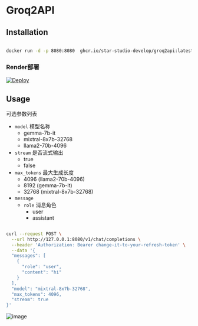 # Groq2API

## Installation

```bash

docker run -d -p 8080:8080  ghcr.io/star-studio-develop/groq2api:latest

```

### Render部署
[![Deploy](https://render.com/images/deploy-to-render-button.svg)](https://render.com/deploy)


## Usage

可选参数列表

- `model` 模型名称
  - gemma-7b-it
  - mixtral-8x7b-32768
  - llama2-70b-4096
- `stream` 是否流式输出
  - true
  - false
- `max_tokens` 最大生成长度
  - 4096 (llama2-70b-4096) 
  - 8192 (gemma-7b-it)
  - 32768 (mixtral-8x7b-32768)
- `message`
  - `role` 消息角色
    - user
    - assistant
```bash

curl --request POST \
  --url http://127.0.0.1:8080/v1/chat/completions \
  --header 'Authorization: Bearer change-it-to-your-refresh-token' \
  --data '{
  "messages": [
    {
      "role": "user",
      "content": "hi"
    }
  ],
  "model": "mixtral-8x7b-32768",
  "max_tokens": 4096,
  "stream": true
}'

```

![image](https://github.com/Star-Studio-Develop/Groq2API/assets/148524140/adedf992-864a-47b1-9201-d53717befd4a)


